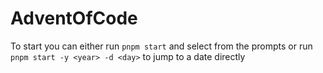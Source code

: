 # AdventOfCode
To start you can either run `pnpm start` and select from the prompts or run `pnpm start -y <year> -d <day>` to jump to a date directly

